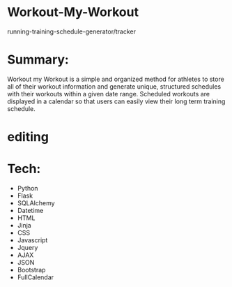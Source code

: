 # Workout-My-Workout
running-training-schedule-generator/tracker

# Summary:

Workout my Workout is a simple and organized method for athletes to store all of their workout information 
and generate unique, structured schedules with their workouts within a given date range.  Scheduled workouts are displayed in a calendar so that users can easily view their long term training schedule.
# editing

# Tech:
  - Python
  - Flask
  - SQLAlchemy
  - Datetime
  - HTML
  - Jinja
  - CSS
  - Javascript
  - Jquery
  - AJAX
  - JSON
  - Bootstrap
  - FullCalendar
